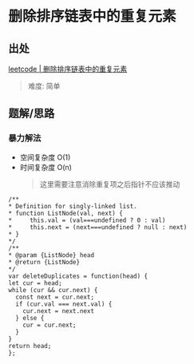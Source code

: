 # 删除排序链表中的重复元素

## 出处

[leetcode | 删除排序链表中的重复元素](https://leetcode-cn.com/problems/remove-duplicates-from-sorted-list/)

> 难度: 简单

## 题解/思路

### 暴力解法

- 空间复杂度 O(1)
- 时间复杂度 O(n)
  > 这里需要注意消除重复项之后指针不应该推动

```
/**
* Definition for singly-linked list.
* function ListNode(val, next) {
*     this.val = (val===undefined ? 0 : val)
*     this.next = (next===undefined ? null : next)
* }
*/
/**
* @param {ListNode} head
* @return {ListNode}
*/
var deleteDuplicates = function(head) {
let cur = head;
while (cur && cur.next) {
  const next = cur.next;
  if (cur.val === next.val) {
    cur.next = next.next
  } else {
    cur = cur.next;
  }
}
return head;
};
```
